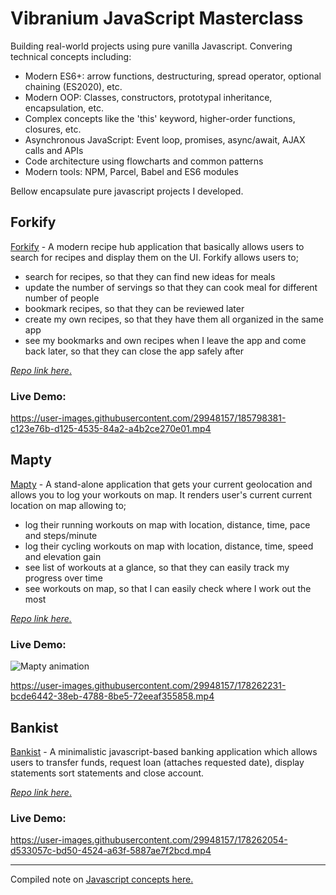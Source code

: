 # Vibranium JavaScript Masterclass
Building real-world projects using pure vanilla Javascript. Convering technical concepts including:
- Modern ES6+: arrow functions, destructuring, spread operator, optional chaining (ES2020), etc.
- Modern OOP: Classes, constructors, prototypal inheritance, encapsulation, etc.
- Complex concepts like the 'this' keyword, higher-order functions, closures, etc.
- Asynchronous JavaScript: Event loop, promises, async/await, AJAX calls and APIs
- Code architecture using flowcharts and common patterns
- Modern tools: NPM, Parcel, Babel and ES6 modules

Bellow encapsulate pure javascript projects I developed. 

## Forkify
[Forkify](https://github.com/pkErbynn/vibraniumJS/tree/main/11-ForkifyApp_Building-a-Modern-Application) - A modern recipe hub application that basically allows users to search for recipes and display them on the UI.
Forkify allows users to;
- search for recipes, so that they can find new ideas for meals
- update the number of servings so that they can cook meal for different number of people
- bookmark recipes, so that they can be reviewed later
- create my own recipes, so that they have them all organized in the same app
- see my bookmarks and own recipes when I leave the app and come back later, so that they can close the app safely after

[<u>_Repo link here_</u>.](https://github.com/pkErbynn/vibraniumJS/tree/main/11-ForkifyApp_Building-a-Modern-Application)

### Live Demo:

https://user-images.githubusercontent.com/29948157/185798381-c123e76b-d125-4535-84a2-a4b2ce270e01.mp4


## Mapty
[Mapty](https://github.com/pkErbynn/vibraniumJS/tree/main/8-Mapty-OOP-Geolocation) - A stand-alone application that gets your current geolocation and allows you to log your workouts on map. It renders user's current current location on map allowing to;
- log their running workouts on map with location, distance, time, pace and steps/minute
- log their cycling workouts on map with location, distance, time, speed and elevation gain
- see list of workouts at a glance, so that they can easily track my progress over time
- see workouts on map, so that I can easily check where I work out the most

[<u>_Repo link here._</u>](https://github.com/pkErbynn/vibraniumJS/tree/main/8-Mapty-OOP-Geolocation)

### Live Demo:
![Mapty animation](https://j.gifs.com/pZqpqN.gif)

https://user-images.githubusercontent.com/29948157/178262231-bcde6442-38eb-4788-8be5-72eeaf355858.mp4

## Bankist
[Bankist](https://github.com/pkErbynn/vibraniumJS/tree/main/5-Numbers-Dates-Internationaling-Timers-Bankist) - A minimalistic javascript-based banking application which allows users to transfer funds, request loan (attaches requested date), display statements
sort statements and close account.

[<u>_Repo link here_</u>.](https://github.com/pkErbynn/vibraniumJS/tree/main/5-Numbers-Dates-Internationaling-Timers-Bankist)
### Live Demo:
https://user-images.githubusercontent.com/29948157/178262054-d533057c-bd50-4524-a63f-5887ae7f2bcd.mp4



---
Compiled note on [<u>Javascript concepts here</u>.](./note.md)
